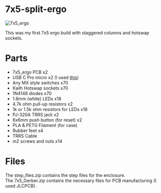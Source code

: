 # 7x5-split-ergo

![7x5_ergo](https://i.redd.it/55oxngfmiod81.jpg)

This was my first 7x5 ergo build with staggered columns and hotswap sockets.

# Parts
   - 7x5_ergo PCB x2
   - USB C Pro micro x2 (I used [this](https://www.aliexpress.com/item/32768308647.html?spm=a2g0o.productlist.0.0.5b4af202azcUkJ&algo_pvid=4d3dc589-608c-4547-bc4f-21e3caa173ed&algo_exp_id=4d3dc589-608c-4547-bc4f-21e3caa173ed-8&pdp_ext_f=%7B%22sku_id%22%3A%2212000024349272663%22%7D&pdp_pi=-1%3B4.72%3B-1%3B-1%40salePrice%3BUSD%3Bsearch-mainSearch))
   - Any MX style switches x70
   - Kailh Hotswap sockets x70
   - 1N4148 diodes x70
   - 1.8mm (white) LEDs x18
   - 4.7k ohm pull-up resistors x2
   - 1k or 1.5k ohm resistors for LEDs x18
   - PJ-320A TRRS jack x2
   - 6x6mm push button (for reset) x2
   - PLA & PETG Filament (for case)
   - Rubber feet x4
   - TRRS Cable
   - m2 screws and nuts x14

# Files
 The step_files.zip contains the step files for the enclosure.\
 The 7x5_Gerber.zip contains the necessary files for PCB manufacturing (I used JLCPCB).
